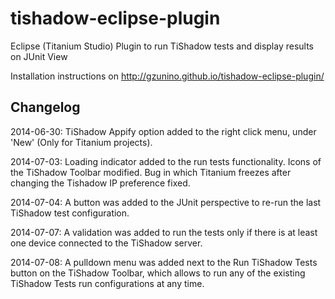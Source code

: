 tishadow-eclipse-plugin
=======================

Eclipse (Titanium Studio) Plugin to run TiShadow tests and display results on JUnit View

Installation instructions on http://gzunino.github.io/tishadow-eclipse-plugin/

Changelog
---------
2014-06-30: TiShadow Appify option added to the right click menu, under 'New' (Only for Titanium projects).

2014-07-03: Loading indicator added to the run tests functionality. Icons of the TiShadow Toolbar modified. 
	    Bug in which Titanium freezes after changing the Tishadow IP preference fixed.

2014-07-04: A button was added to the JUnit perspective to re-run the last TiShadow test configuration.

2014-07-07: A validation was added to run the tests only if there is at least one device connected to the 
	    TiShadow server.

2014-07-08: A pulldown menu was added next to the Run TiShadow Tests button on the TiShadow Toolbar, which
	    allows to run any of the existing TiShadow Tests run configurations at any time.
